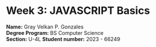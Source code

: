 # Week 3: JAVASCRIPT Basics 

**Name:** Gray Velkan P. Gonzales <br/>
**Degree Program:** BS Computer Science <br/>
**Section:** U-4L
**Student number:** 2023 - 66249 <br/>


